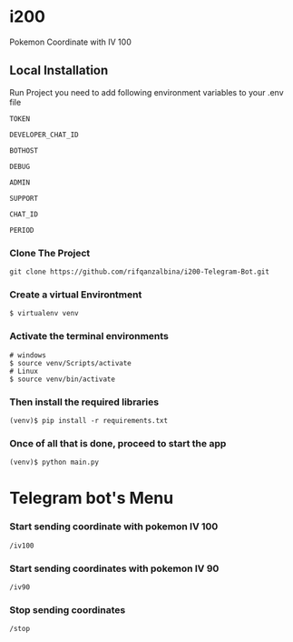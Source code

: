 # i200 
Pokemon Coordinate with IV 100

<h2>Local Installation</h2>

Run Project you need to add following environment variables to your .env file

```TOKEN``` <br>

```DEVELOPER_CHAT_ID``` <br>

```BOTHOST``` <br>

```DEBUG``` <br>

```ADMIN``` <br>

```SUPPORT``` <br>

```CHAT_ID``` <br>

```PERIOD``` <br>


<h3>Clone The Project</h3>

```
git clone https://github.com/rifqanzalbina/i200-Telegram-Bot.git
```

<h3>Create a virtual Environtment</h3>

```
$ virtualenv venv
```

<h3>Activate the terminal environments</h3>

```
# windows
$ source venv/Scripts/activate
# Linux
$ source venv/bin/activate
```

<h3>Then install the required libraries</h3>

```
(venv)$ pip install -r requirements.txt
```

<h3>Once of all that is done, proceed to start the app</h3>

```
(venv)$ python main.py
```

<h1>Telegram bot's Menu</h1>

<h3>Start sending coordinate with pokemon IV 100</h3>

```
/iv100
```

<h3>Start sending coordinates with pokemon IV 90</h3>

```
/iv90
```

<h3>Stop sending coordinates</h3>

```
/stop
```

